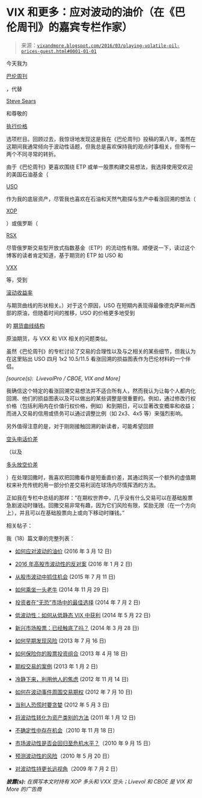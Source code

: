 <!--yml

类别：未分类

日期：2024-05-18 16:08:09

-->

# VIX 和更多：应对波动的油价（在《巴伦周刊》的嘉宾专栏作家）

> 来源：[`vixandmore.blogspot.com/2016/03/playing-volatile-oil-prices-guest.html#0001-01-01`](http://vixandmore.blogspot.com/2016/03/playing-volatile-oil-prices-guest.html#0001-01-01)

今天我为

[巴伦周刊](http://www.barrons.com/)

，代替

[Steve Sears](http://topics.barrons.com/person/S/steven-m-sears/6043)

和尊敬的

[执行价格](http://online.barrons.com/public/search/results.html?HEADER_TEXT=The%20Striking%20Price%20Daily&article-doc-type=%7bThe+Striking+Price+Daily%7d&mod=BOL_article_full_more)

选项栏目。回顾过去，我惊讶地发现这是我在《巴伦周刊》投稿的第八年，虽然在这期间我通常倾向于波动性话题，但我总是喜欢保持我的观点时事相关，但带有一两个不同寻常的转折。

由于《巴伦周刊》更喜欢围绕 ETP 或单一股票构建交易想法，我选择使用受欢迎的美国石油基金（

[USO](http://vixandmore.blogspot.com/search/label/USO)

作为我的底层资产，尽管我也喜欢在石油和天然气勘探与生产中看涨回溯的想法（

[XOP](http://vixandmore.blogspot.com/search/label/XOP)

）或俄罗斯（

[RSX](http://vixandmore.blogspot.com/search/label/RSX)

尽管俄罗斯交易型开放式指数基金（ETP）的流动性有限。顺便说一下，读过这个博客的读者肯定知道，基于期货的 ETP 如 USO 和

[VXX](http://vixandmore.blogspot.com/search/label/VXX)

等，受到

[滚动收益率](http://vixandmore.blogspot.com/search/label/roll%20yield)

与期货曲线的形状相关。）对于这个原因，USO 在短期内表现得最像德克萨斯州西部的原油，但随着时间的推移，USO 的价格更多地受到

的 [期货曲线结构](http://vixandmore.blogspot.com/search/label/term%20structure)

原油期货，与 VXX 和 VIX 相关的问题类似。

虽然《巴伦周刊》的专栏讨论了交易的合理性以及与之相关的某些细节，但我认为在这里贴出 USO 四月 1x2 10.5/11.5 看涨回溯的损益图表作为巴伦材料的一个伴侣。

*[source(s):  LivevolPro / CBOE, VIX and More]*

我确信这个特定的看涨回溯交易想法并不适合所有人，然而我认为让每个人都内化回溯、他们的损益图表以及可以做出的某些调整是很重要的。例如，通过修改行权价格（包括利用内在价值行权价格，例如）和到期日，可以显著改变概率和收益；而进入交易的信用或债务可以通过调整比例（如 2x3、4x5 等）来强烈影响。

另外值得注意的是，对于刚刚接触回溯的新读者，可能希望回顾

[空头电话价差](http://vixandmore.blogspot.com/search/label/bear%20call%20spread)

（以及

[多头放空价差](http://vixandmore.blogspot.com/search/label/bull%20put%20spread)

）在处理回撒时，我喜欢把回撒看作是短垂直价差，其通过购买一个额外的虚值期权来补充传统的用一部分价差交易利润在球场内尽情挥洒的方法。

正如我在专栏中总结的那样：“在期权世界中，几乎没有什么交易可以在基础股票急剧波动时赚钱。回撒交易非常有趣，因为它们风险有限，奖励无限（在一个方向上），并且可以在基础股票向上或向下移动时赚钱。”

相关帖子：

我（18）篇文章的完整列表：

+   [如何应对波动的油价](http://www.barrons.com/articles/playing-volatile-oil-prices-for-profit-1457759933) (2016 年 3 月 12 日)

+   [2016 年高股市波动性的反对案](http://www.barrons.com/articles/the-case-against-high-stock-market-volatility-in-2016-1451704416) (2016 年 1 月 2 日)

+   [从股市波动中抓住机会](http://online.barrons.com/articles/seizing-opportunity-from-stock-market-volatility-1436596043) (2015 年 7 月 11 日)

+   [如何乘坐一头老牛](http://online.barrons.com/articles/how-to-ride-an-aging-bull-1417239597) (2014 年 11 月 29 日)

+   [投资者在“无恐”市场中的最佳选择](http://online.barrons.com/news/articles/SB50001424053111904248904580005080448123698) (2014 年 7 月 2 日)

+   [低波动性：如何从低静态 VIX 中获利](http://online.barrons.com/news/articles/SB50001424053111904554304579577934289682884) (2014 年 5 月 22 日)

+   [新兴市场股票：已经触底了吗？](http://online.barrons.com/article/SB50001424053111903536004579467372137029220.html) (2014 年 3 月 28 日)

+   [如何早期发现风险](http://online.barrons.com/article/SB50001424052748704093404578609670858329206.html?mod=BOL_da_spd) (2013 年 7 月 16 日)

+   [如何保险你的股票投资组合](http://online.barrons.com/article/SB50001424052748703318404578430882101527030.html?mod=BOL_hps_highlight_mid) (2013 年 4 月 18 日)

+   [期权交易的案例](http://online.barrons.com/article/SB50001424052748703792204578217484255589840.html?mod=BOL_hps_highlight_bottom) (2013 年 1 月 2 日)

+   [冷静下来，利用他人的焦虑](http://online.barrons.com/article/SB50001424052748704526104578118984076144580.html) (2012 年 11 月 14 日)

+   [如何在波动事件周围交易期权](http://online.barrons.com/article/SB50001424053111904184504577518802209654274.html) (2012 年 7 月 10 日)

+   [当别人恐慌时要贪婪](http://online.barrons.com/article/SB50001424053111903935304577382010847832798.html?mod=BOL_hps_highlight_bottom) (2012 年 5 月 3 日)

+   [将波动性转化为资产类别的方法](http://online.barrons.com/article/SB50001424052970204201404576077942647562616.html?mod=BOL_hps_dc) (2011 年 1 月 12 日)

+   [不确定性中存在机会](http://online.barrons.com/article/SB50001424052970204743004575622694164710232.html)（2010 年 11 月 18 日）

+   [市场波动性是否会回归至危机水平？](http://online.barrons.com/article/SB50001424052970204297404575493863568455090.html)（2010 年 9 月 15 日）

+   [预测波动性的风险](http://online.barrons.com/article/SB127430948974994023.html)（2010 年 5 月 20 日）

+   [对波动性持更长远视角](http://online.barrons.com/article/SB124648899704482887.html)（2009 年 7 月 2 日）

***披露(s):*** *在撰写本文时持有 XOP 多头和 VXX 空头；Livevol 和 CBOE 是 VIX 和 More 的广告商*
